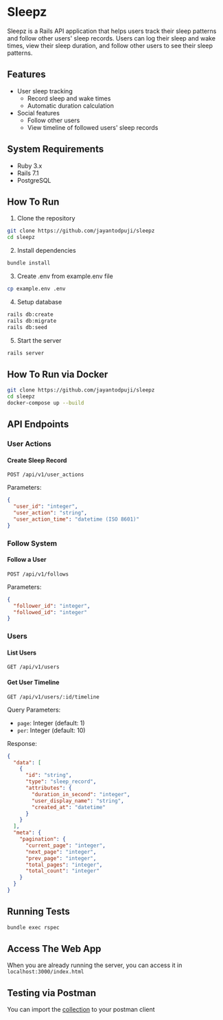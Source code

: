 # Sleepz

Sleepz is a Rails API application that helps users track their sleep patterns and follow other users' sleep records. Users can log their sleep and wake times, view their sleep duration, and follow other users to see their sleep patterns.

## Features

- User sleep tracking
  - Record sleep and wake times
  - Automatic duration calculation
- Social features
  - Follow other users
  - View timeline of followed users' sleep records

## System Requirements

- Ruby 3.x
- Rails 7.1
- PostgreSQL

## How To Run

1. Clone the repository
```bash
git clone https://github.com/jayantodpuji/sleepz
cd sleepz
```

2. Install dependencies
```bash
bundle install
```

3. Create .env from example.env file
```bash
cp example.env .env
```

4. Setup database
```bash
rails db:create
rails db:migrate
rails db:seed
```

5. Start the server
```bash
rails server
```

## How To Run via Docker
```bash
git clone https://github.com/jayantodpuji/sleepz
cd sleepz
docker-compose up --build
```

## API Endpoints

### User Actions

#### Create Sleep Record
```http
POST /api/v1/user_actions
```

Parameters:
```json
{
  "user_id": "integer",
  "user_action": "string",
  "user_action_time": "datetime (ISO 8601)"
}
```

### Follow System

#### Follow a User
```http
POST /api/v1/follows
```

Parameters:
```json
{
  "follower_id": "integer",
  "followed_id": "integer"
}
```

### Users

#### List Users
```http
GET /api/v1/users
```

#### Get User Timeline
```http
GET /api/v1/users/:id/timeline
```

Query Parameters:
- `page`: Integer (default: 1)
- `per`: Integer (default: 10)

Response:
```json
{
  "data": [
    {
      "id": "string",
      "type": "sleep_record",
      "attributes": {
        "duration_in_second": "integer",
        "user_display_name": "string",
        "created_at": "datetime"
      }
    }
  ],
  "meta": {
    "pagination": {
      "current_page": "integer",
      "next_page": "integer",
      "prev_page": "integer",
      "total_pages": "integer",
      "total_count": "integer"
    }
  }
}
```

## Running Tests
```bash
bundle exec rspec
```

## Access The Web App

When you are already running the server, you can access it in `localhost:3000/index.html`

## Testing via Postman

You can import the [collection](sleepz.postman_collection.json) to your postman client

